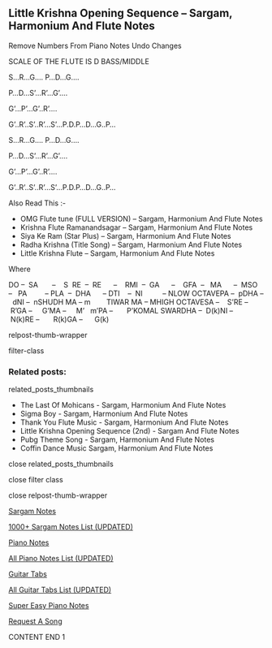 
## Little Krishna Opening Sequence – Sargam, Harmonium And Flute Notes

Remove Numbers From Piano Notes
Undo Changes

SCALE OF THE FLUTE IS D BASS/MIDDLE

S…R…G…. P…D…G….

P…D…S’…R’…G’….

G’…P’…G’..R’….

G’..R’..S’..R’…S’…P.D.P…D…G..P…



S…R…G…. P…D…G….

P…D…S’…R’…G’….

G’…P’…G’..R’….

G’..R’..S’..R’…S’…P.D.P…D…G..P…

Also Read This :-

* OMG Flute tune (FULL VERSION) – Sargam, Harmonium And Flute Notes
* Krishna Flute Ramanandsagar – Sargam, Harmonium And Flute Notes
* Siya Ke Ram (Star Plus) – Sargam, Harmonium And Flute Notes
* Radha Krishna (Title Song) – Sargam, Harmonium And Flute Notes
* Little Krishna Flute – Sargam, Harmonium And Flute Notes

Where

DO –  SA       –    S  RE  –  RE      –    RMI  –  GA      –    GFA  –   MA      –  MSO  –   PA         – PLA  –  DHA      – DTI    –  NI          – NLOW OCTAVEPA –  pDHA –  dNI –  nSHUDH MA – m        TIWAR MA – MHIGH OCTAVESA –    S’RE –     R’GA –     G’MA –     M’   m’PA –       P’KOMAL SWARDHA –  D(k)NI –       N(k)RE –       R(k)GA –      G(k)

relpost-thumb-wrapper

filter-class

### Related posts:

related_posts_thumbnails

* The Last Of Mohicans  - Sargam, Harmonium And Flute Notes
* Sigma Boy - Sargam, Harmonium And Flute Notes
* Thank You Flute Music - Sargam, Harmonium And Flute Notes
* Little Krishna Opening Sequence (2nd) - Sargam And Flute Notes
* Pubg Theme Song - Sargam, Harmonium And Flute Notes
* Coffin Dance Music Sargam, Harmonium And Flute Notes

close related_posts_thumbnails

close filter class

close relpost-thumb-wrapper

[Sargam Notes](https://www.notationsworld.com/sargam-notes.html)

[1000+ Sargam Notes List (UPDATED)](https://www.notationsworld.com/all-songs-list-sargam-notes.html)

[Piano Notes](https://www.notationsworld.com/piano-notes.html)

[All Piano Notes List (UPDATED)](https://www.notationsworld.com/all-songs-list-piano-notes.html)

[Guitar Tabs](https://www.notationsworld.com/guitar-tabs.html)

[All Guitar Tabs List (UPDATED)](https://www.notationsworld.com/all-songs-list-guitar-tabs.html)

[Super Easy Piano Notes](https://studywall.in/)

[Request A Song](https://www.notationsworld.com/request-a-song.html)

CONTENT END 1

